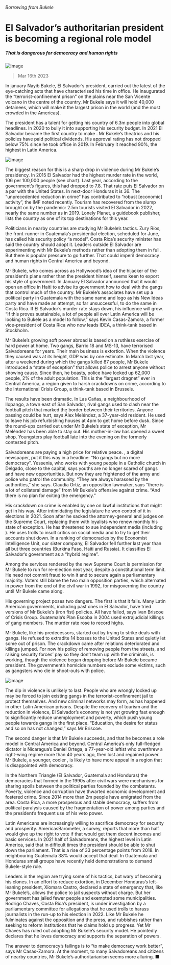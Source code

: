 ###### Borrowing from Bukele
# El Salvador’s authoritarian president is becoming a regional role model 
##### That is dangerous for democracy and human rights 
![image](images/20230318_AMP003.jpg) 
> Mar 16th 2023 
In january Nayib Bukele, El Salvador’s president, carried out the latest of the eye-catching acts that have characterised his time in office. He inaugurated the “terrorist-confinement prison” on the plains near the San Vicente volcano in the centre of the country. Mr Bukele says it will hold 40,000 detainees, which will make it the largest prison in the world (and the most crowded in the Americas). 
The president has a talent for getting his country of 6.3m people into global headlines. In 2020  to bully it into supporting his security budget. In 2021 El Salvador became the first country to make . Mr Bukele’s theatrics and his policies have paid political dividends. His approval rating has not dropped below 75% since he took office in 2019. In February it reached 90%, the highest in Latin America. 
![image](images/20230318_AMC396.png) 

The biggest reason for this is a sharp drop in violence during Mr Bukele’s presidency. In 2015 El Salvador had the highest murder rate in the world, 106 per 100,000 people (see chart). Last year, according to the government’s figures, this had dropped to 7.8. That rate puts El Salvador on a par with the United States. In next-door Honduras it is 36. The “unprecedented reduction in crime” has contributed to “robust [economic] activity”, the IMF noted recently. Tourism has recovered from the slump brought on by the pandemic: 2.5m tourists visited El Salvador in 2022, nearly the same number as in 2019. Lonely Planet, a guidebook publisher, lists the country as one of its top destinations for this year. 
Politicians in nearby countries are studying Mr Bukele’s tactics. Zury Ríos, the front-runner in Guatemala’s presidential election, scheduled for June, has called his security policy “a model”. Costa Rica’s security minister has said the country should adopt it. Leaders outside El Salvador are experimenting with Mr Bukele’s methods rather than adopting them in full. But there is popular pressure to go further. That could imperil democracy and human rights in Central America and beyond. 
Mr Bukele, who comes across as Hollywood’s idea of the hijacker of the president’s plane rather than the president himself, seems keen to export his style of government. In January El Salvador announced that it would open an office in Haiti to advise its government how to deal with the gangs that control much of the country. Mr Bukele’s associates have set up a political party in Guatemala with the same name and logo as his New Ideas party and have made an attempt, so far unsuccessful, to do the same in Costa Rica. If El Salvador’s murder rate stays down, his influence will grow. “If this proves sustainable, a lot of people all over Latin America will be looking to Bukele as a model to follow,” says Kevin Casas-Zamora, a former vice-president of Costa Rica who now leads IDEA, a think-tank based in Stockholm.
Mr Bukele’s growing soft power abroad is based on a ruthless exercise of hard power at home. Two gangs, Barrio 18 and MS-13, have terrorised Salvadoreans for years. Their main business is extortion. When the violence they caused was at its height, GDP was  by one estimate. In March last year, after a weekend during which the gangs killed 87 people, Mr Bukele introduced a “state of exception” that allows police to arrest anyone without showing cause. Since then, he boasts, police have locked up 62,000 people, 2% of the adult population. This is the “largest dragnet” ever in Central America, a region given to harsh crackdowns on crime, according to the International Crisis Group, a think-tank based in Brussels.
The results have been dramatic. In Las Cañas, a neighbourhood of Ilopango, a town east of San Salvador, rival gangs used to clash near the football pitch that marked the border between their territories. Anyone passing could be hurt, says Álex Meléndez, a 37-year-old resident. He used to leave his job refurbishing houses at 4pm to get home before dusk. Since the round-ups carried out under Mr Bukele’s state of exception, Mr Meléndez has been able to stay out. His mother-in-law has opened a sweet shop. Youngsters play football late into the evening on the formerly contested pitch.
Salvadoreans are paying a high price for relative peace. , a digital newspaper, put it this way in a headline: “No gangs but no more democracy”. Yessenia, who works with young people in a Catholic church in Delgado, close to the capital, says youths are no longer scared of gangs and have new opportunities. But now they are frightened of the army and police who patrol the community. “They are always harassed by the authorities,” she says. Claudia Ortiz, an opposition lawmaker, says “there is a lot of collateral damage” from Mr Bukele’s offensive against crime. “And there is no plan for exiting the emergency.” 
His crackdown on crime is enabled by one on lawful institutions that might get in his way. After intimidating the legislature he won control of it in elections in 2021. Soon after he sacked the attorney-general and judges on the Supreme Court, replacing them with loyalists who renew monthly his state of exception. He has threatened to sue independent media (including ). He uses trolls to insult critics on social media and to try to get their accounts shut down. In a ranking of democracies by the Economist Intelligence Unit, our sister company, El Salvador fell further last year than all but three countries (Burkina Faso, Haiti and Russia). It classifies El Salvador’s government as a “hybrid regime”. 
Among the services rendered by the new Supreme Court is permission for Mr Bukele to run for re-election next year, despite a constitutional term limit. He need not commit fraud to win it and to secure again a parliamentary majority. Voters still blame the two main opposition parties, which alternated in power from the end of the civil war in 1992, for misgoverning the country until Mr Bukele came along. 
His governing project poses two dangers. The first is that it fails. Many Latin American governments, including past ones in El Salvador, have tried versions of Mr Bukele’s  (iron fist) policies. All have failed, says Ivan Briscoe of Crisis Group. Guatemala’s Plan Escoba in 2004 used extrajudicial killings of gang members. The murder rate rose to record highs.
Mr Bukele, like his predecessors, started out by trying to strike deals with gangs. He refused to extradite 14 bosses to the United States and quietly let some out of prison. The crackdown came after relations deteriorated and killings jumped. For now his policy of removing people from the streets, and raising security forces’ pay so they don’t team up with the criminals, is working, though the violence began dropping before Mr Bukele became president. The government’s homicide numbers exclude some victims, such as gangsters who die in shoot-outs with police.
![image](images/20230318_AMP002.jpg) 

The dip in violence is unlikely to last. People who are wrongly locked up may be forced to join existing gangs in the terrorist-confinement jail to protect themselves. And new criminal networks may form, as has happened in other Latin American prisons. Despite the recovery of tourism and the reduction in violence, El Salvador’s economy is not yet growing fast enough to significantly reduce unemployment and poverty, which push young people towards gangs in the first place. “Education, the desire for status and so on has not changed,” says Mr Briscoe. 
The second danger is that Mr Bukele succeeds, and that he becomes a role model in Central America and beyond. Central America’s only full-fledged dictator is Nicaragua’s Daniel Ortega, a 77-year-old leftist who overthrew a right-wing regime more than 40 years ago, then lost and regained power. Mr Bukele, a younger, cooler , is likely to have more appeal in a region that is disappointed with democracy. 
In the Northern Triangle (El Salvador, Guatemala and Honduras) the democracies that formed in the 1990s after civil wars were mechanisms for sharing spoils between the political parties founded by the combatants. Poverty, violence and corruption have thwarted economic development and fostered crime. Since 2014 more than 2m people have emigrated from the area. Costa Rica, a more prosperous and stable democracy, suffers from political paralysis caused by the fragmentation of power among parties and the president’s frequent use of his veto power. 
Latin Americans are increasingly willing to sacrifice democracy for security and prosperity. AmericasBarometer, a survey, reports that more than half would give up the right to vote if that would get them decent incomes and basic services. In 2021 half of Salvadoreans, the highest level in Latin America, said that in difficult times the president should be able to shut down the parliament. That is a rise of 33 percentage points from 2018. In neighbouring Guatemala 38% would accept that deal. In Guatemala and Honduras small groups have recently held demonstrations to demand Bukele-style rule. 
Leaders in the region are trying some of his tactics, but wary of becoming his clones. In an effort to reduce extortion, in December Honduras’s left-leaning president, Xiomara Castro, declared a state of emergency that, like Mr Bukele’s, allows the police to jail suspects without charge. But her government has jailed fewer people and exempted some municipalities. Rodrigo Chaves, Costa Rica’s president, is under investigation by a parliamentary committee for allegations that he used trolls to harass journalists in the run-up to his election in 2022. Like Mr Bukele he fulminates against the opposition and the press, and rubbishes rather than seeking to reform institutions that he claims hold up progress. Yet Mr Chaves has ruled out adopting Mr Bukele’s security model. He pointedly declares that he loves democracy and supports the separation of powers.
The answer to democracy’s failings is to “to make democracy work better”, says Mr Casas-Zamora. At the moment, to many Salvadoreans and citizens of nearby countries, Mr Bukele’s authoritarianism seems more alluring. ■
